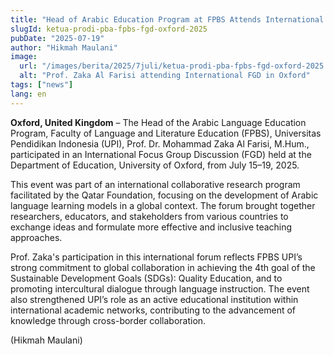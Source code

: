 ```yaml
---
title: "Head of Arabic Education Program at FPBS Attends International FGD in Oxford: A Global Collaboration Toward SDGs in Education"
slugId: ketua-prodi-pba-fpbs-fgd-oxford-2025
pubDate: "2025-07-19"
author: "Hikmah Maulani"
image:
  url: "/images/berita/2025/7juli/ketua-prodi-pba-fpbs-fgd-oxford-2025.webp"
  alt: "Prof. Zaka Al Farisi attending International FGD in Oxford"
tags: ["news"]
lang: en
---
```


**Oxford, United Kingdom** – The Head of the Arabic Language Education Program, Faculty of Language and Literature Education (FPBS), Universitas Pendidikan Indonesia (UPI), Prof. Dr. Mohammad Zaka Al Farisi, M.Hum., participated in an International Focus Group Discussion (FGD) held at the Department of Education, University of Oxford, from July 15–19, 2025.

This event was part of an international collaborative research program facilitated by the Qatar Foundation, focusing on the development of Arabic language learning models in a global context. The forum brought together researchers, educators, and stakeholders from various countries to exchange ideas and formulate more effective and inclusive teaching approaches.

Prof. Zaka's participation in this international forum reflects FPBS UPI’s strong commitment to global collaboration in achieving the 4th goal of the Sustainable Development Goals (SDGs): Quality Education, and to promoting intercultural dialogue through language instruction. The event also strengthened UPI’s role as an active educational institution within international academic networks, contributing to the advancement of knowledge through cross-border collaboration.

(Hikmah Maulani)
